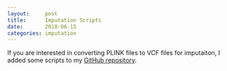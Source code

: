 ```yaml
---
layout:     post
title:      Imputation Scripts
date:       2018-06-15 
categories: imputation
---
```


If you are interested in converting PLINK files to VCF files for imputaiton, I added some scripts to my [GitHub repository](https://github.com/seppinho/scripts).
